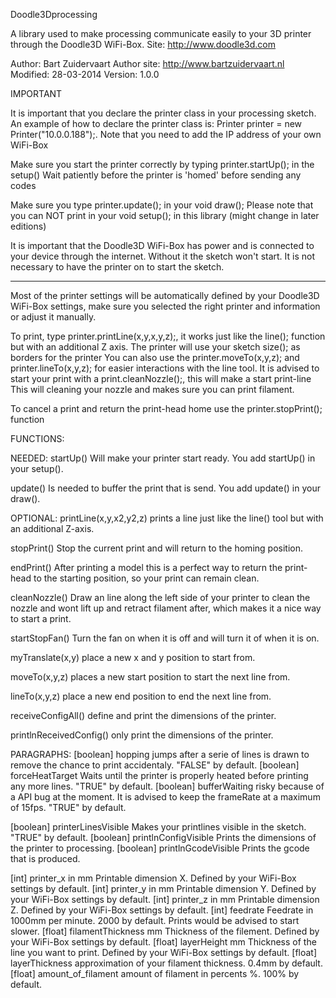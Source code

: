 Doodle3Dprocessing

A library used to make processing communicate easily to your 3D printer through the Doodle3D WiFi-Box.
Site: http://www.doodle3d.com
 
Author: Bart Zuidervaart
Author site: http://www.bartzuidervaart.nl
Modified: 28-03-2014
Version: 1.0.0




IMPORTANT

It is important that you declare the printer class in your processing sketch.
An example of how to declare the printer class is: Printer printer = new Printer("10.0.0.188");.
Note that you need to add the IP address of your own WiFi-Box
 
Make sure you start the printer correctly by typing printer.startUp(); in the setup()
Wait patiently before the printer is 'homed' before sending any codes
 
Make sure you type printer.update(); in your void draw();
Please note that you can NOT print in your void setup(); in this library (might change in later editions)
 
It is important that the Doodle3D WiFi-Box has power and is connected to your device through the internet. 
Without it the sketch won't start. It is not necessary to have the printer on to start the sketch.
 
 -----------
 
Most of the printer settings will be automatically defined by your Doodle3D WiFi-Box settings, make sure you selected the right printer and information or adjust it manually.
 
To print, type printer.printLine(x,y,x,y,z);, it works just like the line(); function but with an additional Z axis. The printer will use your sketch size(); as borders for the printer
You can also use the printer.moveTo(x,y,z); and printer.lineTo(x,y,z); for easier interactions with the line tool.
It is advised to start your print with a print.cleanNozzle();, this will make a start print-line
This will cleaning your nozzle and makes sure you can print filament.
 
To cancel a print and return the print-head home use the printer.stopPrint(); function



 
FUNCTIONS:
 
NEEDED:
startUp() 		Will make your printer start ready. 
You add startUp() in your setup().

update() 		Is needed to buffer the print that is send. You add update() in your draw().
  
OPTIONAL:
printLine(x,y,x2,y2,z) 		prints a line just like the line() tool but with an additional Z-axis.

stopPrint() 		Stop the current print and will return to the homing position.

endPrint()			After printing a model this is a perfect way to return the print-head to the starting position, so your print can remain clean. 

cleanNozzle()   		Draw an line along the left side of your printer to clean the nozzle and wont lift up and retract filament after, which makes it a nice way to start a print.

startStopFan()		Turn the fan on when it is off and will turn it of when it is on.

myTranslate(x,y)  	place a new x and y position to start from.

moveTo(x,y,z)   		places a new start position to start the next line from.

lineTo(x,y,z)  		place a new end position to end the next line from.
  
receiveConfigAll()	define and print the dimensions of the printer.

printlnReceivedConfig() 	only print the dimensions of the printer.
  
PARAGRAPHS:
[boolean]	hopping		jumps after a serie of lines is drawn to remove the chance to print accidentaly. "FALSE" by default.
[boolean]	forceHeatTarget Waits until the printer is properly heated before printing any more lines. "TRUE" by default.
[boolean] 	bufferWaiting   risky because of a API bug at the moment. It is advised to keep the frameRate at a maximum of 15fps. "TRUE" by default.

[boolean]	printerLinesVisible    	Makes your printlines visible in the sketch. "TRUE" by default.
[boolean]	printlnConfigVisible	 	Prints the dimensions of the printer to processing.
[boolean]	printlnGcodeVisible	   	Prints the gcode that is produced.

[int]		printer_x		in mm Printable dimension X. Defined by your WiFi-Box settings by default.
[int] 	printer_y		in mm Printable dimension Y. Defined by your WiFi-Box settings by default.
[int]		printer_z		in mm Printable dimension Z. Defined by your WiFi-Box settings by default.
[int] 	feedrate		Feedrate in 1000mm per minute. 2000 by default. Prints would be advised to start slower.
[float] 	filamentThickness	mm Thickness of the filement. Defined by your WiFi-Box settings by default.
[float] 	layerHeight	mm Thickness of the line you want to print. Defined by your WiFi-Box settings by default.
[float]	layerThickness	approximation of your filament thickness. 0.4mm by default.
[float] 	amount_of_filament	amount of filament in percents %. 100% by default.

